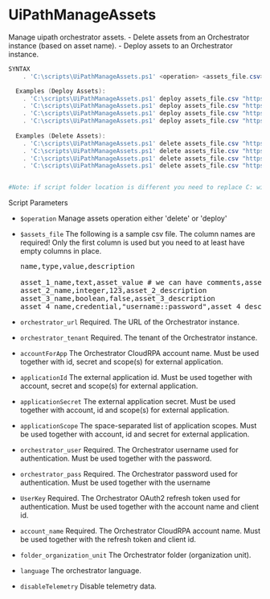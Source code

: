 
# UiPathManageAssets
Manage uipath orchestrator assets.
    - Delete assets from an Orchestrator instance (based on asset name).
    - Deploy assets to an Orchestrator instance.
```PowerShell
SYNTAX
    . 'C:\scripts\UiPathManageAssets.ps1' <operation> <assets_file.csv> <orchestrator_url> <orchestrator_tenant> [-accountForApp <account_for_app> -applicationId <application_id> -applicationSecret <application_secret> -applicationScope <applicationScope>] [-orchestrator_user <orchestrator_user> -orchestrator_pass <orchestrator_pass>] [-UserKey <auth_token> -account_name <account_name>] [-folder_organization_unit <folder_organization_unit>] [-language <language>]

  Examples (Deploy Assets):
    . 'C:\scripts\UiPathManageAssets.ps1' deploy assets_file.csv "https://uipath-orchestrator.myorg.com" defaultTenant -orchestrator_user admin -orchestrator_pass 123456
    . 'C:\scripts\UiPathManageAssets.ps1' deploy assets_file.csv "https://uipath-orchestrator.myorg.com" defaultTenant -orchestrator_user admin -orchestrator_pass 123456 -folder_organization_unit OurOrganization
    . 'C:\scripts\UiPathManageAssets.ps1' deploy assets_file.csv "https://cloud.uipath.com" defaultTenant -UserKey a7da29a2c93a717110a82 -account_name myAccount -language en-US
    . 'C:\scripts\UiPathManageAssets.ps1' deploy assets_file.csv "https://cloud.uipath.com" defaultTenant -accountForApp myAccountForExternalApp -applicationId myExternalAppId -applicationSecret myExternalAppSecret -applicationScope "OR.Folders.Read OR.Settings.Read" -language en-US
  
  Examples (Delete Assets):
    . 'C:\scripts\UiPathManageAssets.ps1' delete assets_file.csv "https://uipath-orchestrator.myorg.com" defaultTenant -orchestrator_user admin -orchestrator_pass 123456
    . 'C:\scripts\UiPathManageAssets.ps1' delete assets_file.csv "https://uipath-orchestrator.myorg.com" defaultTenant -orchestrator_user admin -orchestrator_pass 123456 -folder_organization_unit OurOrganization
    . 'C:\scripts\UiPathManageAssets.ps1' delete assets_file.csv "https://cloud.uipath.com" defaultTenant -UserKey a7da29a2c93a717110a82 -account_name myAccount -language en-US
    . 'C:\scripts\UiPathManageAssets.ps1' delete assets_file.csv "https://cloud.uipath.com" defaultTenant -accountForApp myAccountForExternalApp -applicationId myExternalAppId -applicationSecret myExternalAppSecret -applicationScope "OR.Folders.Read OR.Settings.Read" -language en-US


#Note: if script folder location is different you need to replace C: with directory folder (e.g. '[FOLDER_VARIABLE]\scripts\UiPathPack.ps1')
```
Script Parameters
-  `$operation` 
     Manage assets operation either 'delete' or  'deploy'

-  `$assets_file` 
     The following is a sample csv file. The column names are required! Only the first column is used but you need to at least have empty columns in place.  
        <pre>name,type,value,description  
        asset_1_name,text,asset_value # we can have comments,asset_1_description
        asset_2_name,integer,123,asset_2_description
        asset_3_name,boolean,false,asset_3_description
        asset_4_name,credential,"username::password",asset_4_description
        </pre>

-  `orchestrator_url`
    Required. The URL of the Orchestrator instance.

-  `orchestrator_tenant`
    Required. The tenant of the Orchestrator instance.

-  `accountForApp` 
    The Orchestrator CloudRPA account name. Must be used together with id, secret and scope(s) for external application.

-  `applicationId` 
    The external application id. Must be used together with account, secret and scope(s) for external application.

-  `applicationSecret` 
    The external application secret. Must be used together with account, id and scope(s) for external application.

-  `applicationScope` 
    The space-separated list of application scopes. Must be used together with account, id and secret for external application.
    
-  `orchestrator_user`
    Required. The Orchestrator username used for authentication. Must be used together with the password.

-  `orchestrator_pass`
    Required. The Orchestrator password used for authentication. Must be used together with the username

-  `UserKey`
    Required. The Orchestrator OAuth2 refresh token used for authentication. Must be used together with the account name and client id.

-  `account_name`
    Required. The Orchestrator CloudRPA account name. Must be used together with the refresh token and client id.

-  `folder_organization_unit`
    The Orchestrator folder (organization unit).

-  `language`
    The orchestrator language.

-  `disableTelemetry`
    Disable telemetry data.
